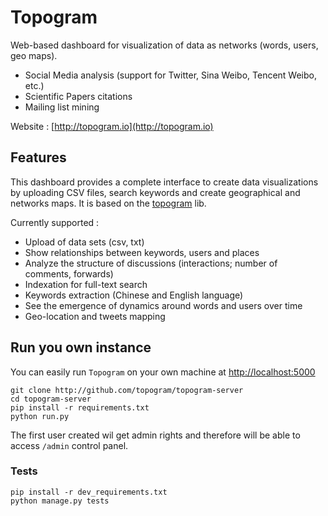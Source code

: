 # Topogram

Web-based dashboard for visualization of data as networks (words, users, geo maps). 

* Social Media analysis (support for Twitter,  Sina Weibo, Tencent Weibo, etc.)
* Scientific Papers citations
* Mailing list mining

Website : [http://topogram.io](http://topogram.io)


## Features

This dashboard provides a complete interface to create data visualizations by uploading CSV files, search keywords and create geographical and networks maps. It is based on the [topogram](https://github.com/topogram/topogram) lib. 

Currently supported :

* Upload of data sets (csv, txt)
* Show relationships between keywords, users and places
* Analyze the structure of discussions (interactions; number of comments, forwards)
* Indexation for full-text search
* Keywords extraction (Chinese and English language) 
* See the emergence of dynamics around words and users over time
* Geo-location and tweets mapping

## Run you own instance

You can easily run ```Topogram``` on your own machine at [http://localhost:5000]( http://localhost:5000)

    git clone http://github.com/topogram/topogram-server
    cd topogram-server
    pip install -r requirements.txt
    python run.py

The first user created wil get admin rights and therefore will be able to access ```/admin``` control panel.

###  Tests

    pip install -r dev_requirements.txt
    python manage.py tests
